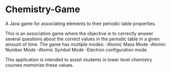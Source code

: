 # Chemistry-Game
A Java game for associating elements to their periodic table properties.

This is an association game where the objective is to correctly answer several questions about the correct values in the periodic table in a given amount of time.
The game has multiple modes:
  -Atomic Mass Mode
  -Atomic Number Mode
  -Atomic Symbol Mode
  -Electron configuration mode
  
This application is intended to assist students in lower level chemistry courses memorize these values.
